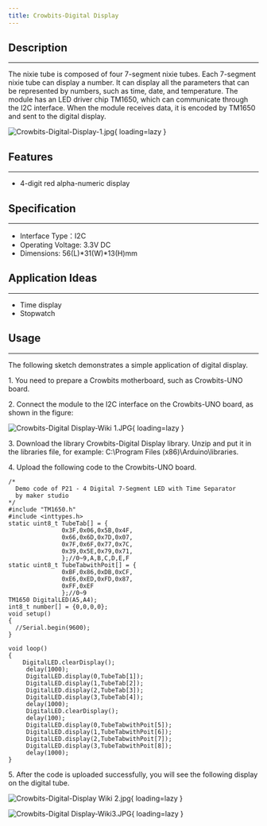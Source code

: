 ```yaml
---
title: Crowbits-Digital Display
---
```


## Description
-----------

The nixie tube is composed of four 7-segment nixie tubes. Each 7-segment nixie tube can display a number. It can display all the parameters that can be represented by numbers, such as time, date, and temperature. The module has an LED driver chip TM1650, which can communicate through the I2C interface. When the module receives data, it is encoded by TM1650 and sent to the digital display.

![Crowbits-Digital-Display-1.jpg](https://wiki.elecrow.com/images/thumb/b/b0/Crowbits-Digital-Display-1.jpg/700px-Crowbits-Digital-Display-1.jpg){ loading=lazy }

## Features
--------

- 4-digit red alpha-numeric display

## Specification
-------------

- Interface Type：I2C
- Operating Voltage: 3.3V DC
- Dimensions: 56(L)\*31(W)\*13(H)mm

## Application Ideas
-----------------

- Time display
- Stopwatch

## Usage
-----

The following sketch demonstrates a simple application of digital display.

1\. You need to prepare a Crowbits motherboard, such as Crowbits-UNO board.

2\. Connect the module to the I2C interface on the Crowbits-UNO board, as shown in the figure:

![Crowbits-Digital Display-Wiki 1.JPG](https://wiki.elecrow.com/images/thumb/6/63/Crowbits-Digital_Display-Wiki_1.JPG/700px-Crowbits-Digital_Display-Wiki_1.JPG){ loading=lazy }

3\. Download the library Crowbits-Digital Display library. Unzip and put it in the libraries file, for example: C:\\Program Files (x86)\\Arduino\\libraries.

4\. Upload the following code to the Crowbits-UNO board.

```
/*
  Demo code of P21 - 4 Digital 7-Segment LED with Time Separator
  by maker studio
*/
#include "TM1650.h"
#include <inttypes.h>
static uint8_t TubeTab[] = {
               0x3F,0x06,0x5B,0x4F,
               0x66,0x6D,0x7D,0x07,
               0x7F,0x6F,0x77,0x7C,
               0x39,0x5E,0x79,0x71,   
               };//0~9,A,B,C,D,E,F  
static uint8_t TubeTabwithPoit[] = {
               0xBF,0x86,0xDB,0xCF,
               0xE6,0xED,0xFD,0x87,
               0xFF,0xEF   
               };//0~9  
TM1650 DigitalLED(A5,A4);
int8_t number[] = {0,0,0,0};
void setup()
{
  //Serial.begin(9600);
}

void loop()
{
    DigitalLED.clearDisplay();
     delay(1000);
     DigitalLED.display(0,TubeTab[1]);
     DigitalLED.display(1,TubeTab[2]);
     DigitalLED.display(2,TubeTab[3]);
     DigitalLED.display(3,TubeTab[4]);
     delay(1000);
     DigitalLED.clearDisplay();
     delay(100);
     DigitalLED.display(0,TubeTabwithPoit[5]);
     DigitalLED.display(1,TubeTabwithPoit[6]);
     DigitalLED.display(2,TubeTabwithPoit[7]);
     DigitalLED.display(3,TubeTabwithPoit[8]);
     delay(1000);
}
```

5\. After the code is uploaded successfully, you will see the following display on the digital tube.

![Crowbits-Digital-Display Wiki 2.jpg](https://wiki.elecrow.com/images/thumb/1/16/Crowbits-Digital-Display_Wiki_2.jpg/700px-Crowbits-Digital-Display_Wiki_2.jpg){ loading=lazy }

![Crowbits-Digital Display-Wiki3.JPG](https://wiki.elecrow.com/images/thumb/4/44/Crowbits-Digital_Display-Wiki3.JPG/700px-Crowbits-Digital_Display-Wiki3.JPG){ loading=lazy }